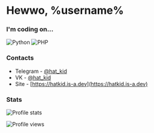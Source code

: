 # Hewwo, %username%

### I'm coding on...
![Python](https://img.shields.io/badge/-Python-3572a5?style=flat-square&logo=python&logoColor=white)
![PHP](https://img.shields.io/badge/-PHP-8993be?style=flat-square&logo=php&logoColor=white)

### Contacts
* Telegram - [@hat_kid](https://t.me/hat_kid)
* VK - [@hat_kid](https://vk.com/hat_kid)
* Site - [https://hatkid.is-a.dev](https://hatkid.is-a.dev)

### Stats
![Profile stats](https://github-readme-stats.vercel.app/api?username=thehatkid&show_icons=true&count_private=true)

![Profile views](https://gpvc.arturio.dev/thehatkid)